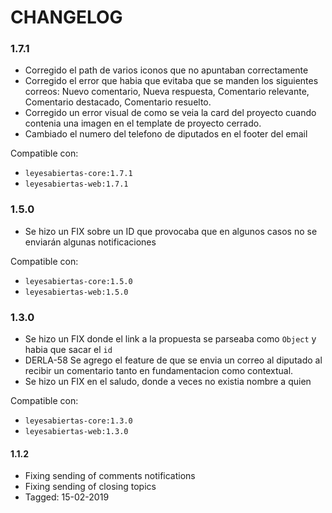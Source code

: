 # CHANGELOG

### 1.7.1

* Corregido el path de varios iconos que no apuntaban correctamente
* Corregido el error que habia que evitaba que se manden los siguientes correos: Nuevo comentario, Nueva respuesta, Comentario relevante, Comentario destacado, Comentario resuelto.
* Corregido un error visual de como se veia la card del proyecto cuando contenia una imagen en el template de proyecto cerrado.
* Cambiado el numero del telefono de diputados en el footer del email

Compatible con:
* `leyesabiertas-core:1.7.1`
* `leyesabiertas-web:1.7.1`


### 1.5.0

* Se hizo un FIX sobre un ID que provocaba que en algunos casos no se enviarán algunas  notificaciones

Compatible con:
* `leyesabiertas-core:1.5.0`
* `leyesabiertas-web:1.5.0`

### 1.3.0

* Se hizo un FIX donde el link a la propuesta se parseaba como `Object` y habia que sacar el `id`
* DERLA-58 Se agrego el feature de que se envia un correo al diputado al recibir un comentario tanto en fundamentacion como contextual.
* Se hizo un FIX en el saludo, donde a veces no existia nombre a quien 

Compatible con:
* `leyesabiertas-core:1.3.0`
* `leyesabiertas-web:1.3.0`

#### 1.1.2
- Fixing sending of comments notifications
- Fixing sending of closing topics
- Tagged: 15-02-2019